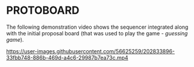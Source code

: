 # PROTOBOARD

The following demonstration video shows the sequencer integrated along with the initial proposal board (that was used to play the game - *guessing game*).


https://user-images.githubusercontent.com/56625259/202833896-33fbb748-886b-469d-a4c6-29987b7ea73c.mp4
